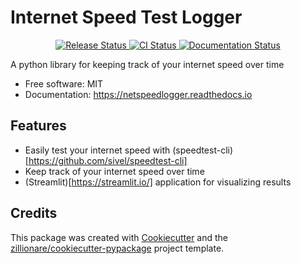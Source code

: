 # Internet Speed Test Logger


<p align="center">
<a href="https://pypi.python.org/pypi/netspeedlogger">
    <img src="https://img.shields.io/pypi/v/netspeedlogger.svg"
        alt = "Release Status">
</a>

<a href="https://github.com/radinplaid/netspeedlogger/actions">
    <img src="https://github.com/radinplaid/netspeedlogger/actions/workflows/main.yml/badge.svg?branch=release" alt="CI Status">
</a>

<a href="https://netspeedlogger.readthedocs.io/en/latest/?badge=latest">
    <img src="https://readthedocs.org/projects/netspeedlogger/badge/?version=latest" alt="Documentation Status">
</a>

</p>


A python library for keeping track of your internet speed over time


* Free software: MIT
* Documentation: <https://netspeedlogger.readthedocs.io>


## Features

* Easily test your internet speed with (speedtest-cli)[https://github.com/sivel/speedtest-cli]
* Keep track of your internet speed over time
* (Streamlit)[https://streamlit.io/] application for visualizing results

## Credits

This package was created with [Cookiecutter](https://github.com/audreyr/cookiecutter) and the [zillionare/cookiecutter-pypackage](https://github.com/zillionare/cookiecutter-pypackage) project template.
